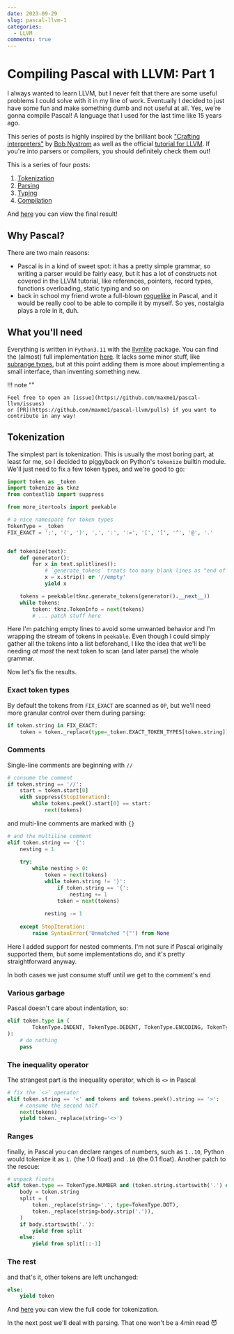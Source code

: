 ```yaml
---
date: 2023-09-29
slug: pascal-llvm-1
categories:
  - LLVM
comments: true
---
```


# Compiling Pascal with LLVM: Part 1

I always wanted to learn LLVM, but I never felt that there are some useful problems I could solve with it in my line of
work.
Eventually I decided to just have some fun and make something dumb and not useful at all. Yes, we're gonna compile
Pascal! A language that I used for the last time like 15 years ago.

This series of posts is highly inspired by the brilliant
book ["Crafting interpreters"](https://craftinginterpreters.com/) by [Bob Nystrom](https://stuffwithstuff.com/) as well
as the official [tutorial for LLVM](https://llvm.org/docs/tutorial/). If you're into parsers or compilers, you should
definitely check them out!


This is a series of four posts:

1. [Tokenization](/blog/2023/09/29/pascal-llvm-1/)
2. [Parsing](/blog/2023/10/01/pascal-llvm-2/)
3. [Typing](/blog/2023/10/08/pascal-llvm-3/)
4. [Compilation](/blog/2023/10/13/pascal-llvm-4/)

And [here](https://github.com/maxme1/pascal-llvm) you can view the final result!


## Why Pascal?

There are two main reasons:

- Pascal is in a kind of sweet spot: it has a pretty simple grammar, so writing a parser would be fairly easy, but it
  has a lot of constructs not covered in the LLVM tutorial, like references, pointers, record types, functions
  overloading, static typing and so on
- back in school my friend wrote a full-blown [roguelike](https://en.wikipedia.org/wiki/Roguelike) in Pascal, and it
  would be really cool to be able to compile it by myself. So yes, nostalgia plays a role in it, duh.

## What you'll need

Everything is written in `Python3.11` with the [llvmlite](https://github.com/numba/llvmlite) package.
You can find the (almost) full implementation [here](https://github.com/maxme1/pascal-llvm). It lacks some minor stuff,
like [subrange types](https://wiki.freepascal.org/subrange_types), but at this point adding them is more about
implementing a small interface, than inventing something new.

!!! note ""

    Feel free to open an [issue](https://github.com/maxme1/pascal-llvm/issues)
    or [PR](https://github.com/maxme1/pascal-llvm/pulls) if you want to contribute in any way!

<!-- more -->

## Tokenization

The simplest part is tokenization. This is usually the most boring part, at least for me, so I decided to piggyback on
Python's `tokenize` builtin module. We'll just need to fix a few token types, and we're good to go:

```python
import token as _token
import tokenize as tknz
from contextlib import suppress

from more_itertools import peekable

# a nice namespace for token types
TokenType = _token
FIX_EXACT = ';', '(', ')', ',', ':', ':=', '[', ']', '^', '@', '.'


def tokenize(text):
    def generator():
        for x in text.splitlines():
            # `generate_tokens` treats too many blank lines as "end of stream", so we'll patch that
            x = x.strip() or '//empty'
            yield x

    tokens = peekable(tknz.generate_tokens(generator().__next__))
    while tokens:
        token: tknz.TokenInfo = next(tokens)
        # ... patch stuff here
```

Here I'm patching empty lines to avoid some unwanted behavior and I'm wrapping the stream of tokens in `peekable`.
Even though I could simply gather all the tokens into a list beforehand, I like the idea that we'll be needing _at most_
the next token to scan (and later parse) the whole grammar.

Now let's fix the results.

### Exact token types

By default the tokens from `FIX_EXACT` are scanned as `OP`, but we'll need more granular control over them during
parsing:

```python
if token.string in FIX_EXACT:
    token = token._replace(type=_token.EXACT_TOKEN_TYPES[token.string])
```

### Comments

Single-line comments are beginning with `//`

```python
# consume the comment
if token.string == '//':
    start = token.start[0]
    with suppress(StopIteration):
        while tokens.peek().start[0] == start:
            next(tokens)
```

and multi-line comments are marked with `{}`

```python
# and the multiline comment
elif token.string == '{':
    nesting = 1
    
    try:
        while nesting > 0:
            token = next(tokens)
            while token.string != '}':
                if token.string == '{':
                    nesting += 1
                token = next(tokens)
    
            nesting -= 1
    
    except StopIteration:
        raise SyntaxError('Unmatched "{"') from None
```

Here I added support for nested comments. I'm not sure if Pascal originally supported them, but some implementations do,
and it's pretty straightforward anyway.

In both cases we just consume stuff until we get to the comment's end

### Various garbage

Pascal doesn't care about indentation, so:

```python
elif token.type in (
        TokenType.INDENT, TokenType.DEDENT, TokenType.ENCODING, TokenType.ENDMARKER, TokenType.NEWLINE
):  
    # do nothing
    pass
```

### The inequality operator

The strangest part is the inequality operator, which is `<>` in Pascal

```python
# fix the `<>` operator
elif token.string == '<' and tokens and tokens.peek().string == '>':
    # consume the second half
    next(tokens)
    yield token._replace(string='<>')
```

### Ranges

finally, in Pascal you can declare ranges of numbers, such as `1..10`, Python would tokenize it as `1.` (the 1.0 float) 
and `.10` (the 0.1 float). Another patch to the rescue:

```python
# unpack floats
elif token.type == TokenType.NUMBER and (token.string.startswith('.') or token.string.endswith('.')):
    body = token.string
    split = (
        token._replace(string='.', type=TokenType.DOT),
        token._replace(string=body.strip('.')),
    )
    if body.startswith('.'):
        yield from split
    else:
        yield from split[::-1]
```

### The rest

and that's it, other tokens are left unchanged:
```python
else:
    yield token
```

And [here](https://github.com/maxme1/pascal-llvm/blob/master/pascal_llvm/tokenizer.py) you can view the full code for tokenization.

In the next post we'll deal with parsing. That one won't be a 4min read :smiling_imp: 
